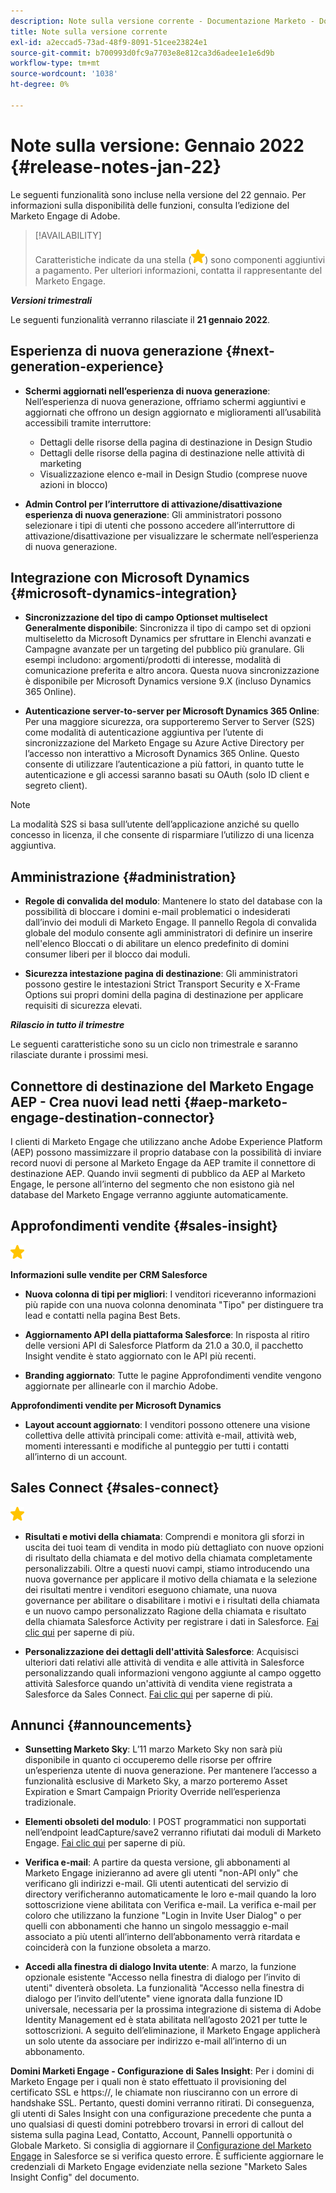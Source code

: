 ```yaml
---
description: Note sulla versione corrente - Documentazione Marketo - Documentazione del prodotto
title: Note sulla versione corrente
exl-id: a2eccad5-73ad-48f9-8091-51cee23824e1
source-git-commit: b700993d0fc9a7703e8e812ca3d6adee1e1e6d9b
workflow-type: tm+mt
source-wordcount: '1038'
ht-degree: 0%

---
```


# Note sulla versione: Gennaio 2022 {#release-notes-jan-22}

Le seguenti funzionalità sono incluse nella versione del 22 gennaio. Per informazioni sulla disponibilità delle funzioni, consulta l’edizione del Marketo Engage di Adobe.

>[!AVAILABILITY]
>
>Caratteristiche indicate da una stella (![stella](assets/yellow-star.png)) sono componenti aggiuntivi a pagamento. Per ulteriori informazioni, contatta il rappresentante del Marketo Engage.

**_Versioni trimestrali_**

Le seguenti funzionalità verranno rilasciate il **21 gennaio 2022**.

## Esperienza di nuova generazione {#next-generation-experience}

* **Schermi aggiornati nell’esperienza di nuova generazione**: Nell’esperienza di nuova generazione, offriamo schermi aggiuntivi e aggiornati che offrono un design aggiornato e miglioramenti all’usabilità accessibili tramite interruttore:

   * Dettagli delle risorse della pagina di destinazione in Design Studio
   * Dettagli delle risorse della pagina di destinazione nelle attività di marketing
   * Visualizzazione elenco e-mail in Design Studio (comprese nuove azioni in blocco)

* **Admin Control per l’interruttore di attivazione/disattivazione esperienza di nuova generazione**: Gli amministratori possono selezionare i tipi di utenti che possono accedere all’interruttore di attivazione/disattivazione per visualizzare le schermate nell’esperienza di nuova generazione.

## Integrazione con Microsoft Dynamics {#microsoft-dynamics-integration}

* **Sincronizzazione del tipo di campo Optionset multiselect Generalmente disponibile**: Sincronizza il tipo di campo set di opzioni multiseletto da Microsoft Dynamics per sfruttare in Elenchi avanzati e Campagne avanzate per un targeting del pubblico più granulare. Gli esempi includono: argomenti/prodotti di interesse, modalità di comunicazione preferita e altro ancora. Questa nuova sincronizzazione è disponibile per Microsoft Dynamics versione 9.X (incluso Dynamics 365 Online).

* **Autenticazione server-to-server per Microsoft Dynamics 365 Online**: Per una maggiore sicurezza, ora supporteremo Server to Server (S2S) come modalità di autenticazione aggiuntiva per l’utente di sincronizzazione del Marketo Engage su Azure Active Directory per l’accesso non interattivo a Microsoft Dynamics 365 Online. Questo consente di utilizzare l’autenticazione a più fattori, in quanto tutte le autenticazione e gli accessi saranno basati su OAuth (solo ID client e segreto client).

>[!NOTE]
>
>La modalità S2S si basa sull’utente dell’applicazione anziché su quello concesso in licenza, il che consente di risparmiare l’utilizzo di una licenza aggiuntiva.

## Amministrazione {#administration}

* **Regole di convalida del modulo**: Mantenere lo stato del database con la possibilità di bloccare i domini e-mail problematici o indesiderati dall’invio dei moduli di Marketo Engage. Il pannello Regola di convalida globale del modulo consente agli amministratori di definire un inserire nell&#39;elenco Bloccati o di abilitare un elenco predefinito di domini consumer liberi per il blocco dai moduli.

* **Sicurezza intestazione pagina di destinazione**: Gli amministratori possono gestire le intestazioni Strict Transport Security e X-Frame Options sui propri domini della pagina di destinazione per applicare requisiti di sicurezza elevati.

**_Rilascio in tutto il trimestre_**

Le seguenti caratteristiche sono su un ciclo non trimestrale e saranno rilasciate durante i prossimi mesi.

## Connettore di destinazione del Marketo Engage AEP - Crea nuovi lead netti {#aep-marketo-engage-destination-connector}

I clienti di Marketo Engage che utilizzano anche Adobe Experience Platform (AEP) possono massimizzare il proprio database con la possibilità di inviare record nuovi di persone al Marketo Engage da AEP tramite il connettore di destinazione AEP. Quando invii segmenti di pubblico da AEP al Marketo Engage, le persone all’interno del segmento che non esistono già nel database del Marketo Engage verranno aggiunte automaticamente.

## Approfondimenti vendite {#sales-insight}

![(stella)](assets/yellow-star.png)

**Informazioni sulle vendite per CRM Salesforce**

* **Nuova colonna di tipi per migliori**: I venditori riceveranno informazioni più rapide con una nuova colonna denominata &quot;Tipo&quot; per distinguere tra lead e contatti nella pagina Best Bets.

* **Aggiornamento API della piattaforma Salesforce**: In risposta al ritiro delle versioni API di Salesforce Platform da 21.0 a 30.0, il pacchetto Insight vendite è stato aggiornato con le API più recenti.

* **Branding aggiornato**: Tutte le pagine Approfondimenti vendite vengono aggiornate per allinearle con il marchio Adobe.

**Approfondimenti vendite per Microsoft Dynamics**

* **Layout account aggiornato**: I venditori possono ottenere una visione collettiva delle attività principali come: attività e-mail, attività web, momenti interessanti e modifiche al punteggio per tutti i contatti all’interno di un account.

## Sales Connect {#sales-connect}

![(stella)](assets/yellow-star.png)

* **Risultati e motivi della chiamata**: Comprendi e monitora gli sforzi in uscita dei tuoi team di vendita in modo più dettagliato con nuove opzioni di risultato della chiamata e del motivo della chiamata completamente personalizzabili. Oltre a questi nuovi campi, stiamo introducendo una nuova governance per applicare il motivo della chiamata e la selezione dei risultati mentre i venditori eseguono chiamate, una nuova governance per abilitare o disabilitare i motivi e i risultati della chiamata e un nuovo campo personalizzato Ragione della chiamata e risultato della chiamata Salesforce Activity per registrare i dati in Salesforce. [Fai clic qui](https://nation.marketo.com/t5/product-blogs/sales-connect-enhancements-to-call-outcomes-q1-22-release/ba-p/319812) per saperne di più.

* **Personalizzazione dei dettagli dell&#39;attività Salesforce**: Acquisisci ulteriori dati relativi alle attività di vendita e alle attività in Salesforce personalizzando quali informazioni vengono aggiunte al campo oggetto attività Salesforce quando un&#39;attività di vendita viene registrata a Salesforce da Sales Connect. [Fai clic qui](https://nation.marketo.com/t5/product-blogs/sales-connect-enahncements-to-activity-logging-to-salesforce-q1/ba-p/319819) per saperne di più.

## Annunci {#announcements}

* **Sunsetting Marketo Sky**: L’11 marzo Marketo Sky non sarà più disponibile in quanto ci occuperemo delle risorse per offrire un’esperienza utente di nuova generazione. Per mantenere l’accesso a funzionalità esclusive di Marketo Sky, a marzo porteremo Asset Expiration e Smart Campaign Priority Override nell’esperienza tradizionale.

* **Elementi obsoleti del modulo**: I POST programmatici non supportati nell’endpoint leadCapture/save2 verranno rifiutati dai moduli di Marketo Engage. [Fai clic qui](https://nation.marketo.com/t5/product-documents/updated-october-2021-upcoming-changes-to-the-marketo-engage-form/ta-p/306631) per saperne di più.

* **Verifica e-mail**: A partire da questa versione, gli abbonamenti al Marketo Engage inizieranno ad avere gli utenti &quot;non-API only&quot; che verificano gli indirizzi e-mail. Gli utenti autenticati del servizio di directory verificheranno automaticamente le loro e-mail quando la loro sottoscrizione viene abilitata con Verifica e-mail. La verifica e-mail per coloro che utilizzano la funzione &quot;Login in Invite User Dialog&quot; o per quelli con abbonamenti che hanno un singolo messaggio e-mail associato a più utenti all’interno dell’abbonamento verrà ritardata e coinciderà con la funzione obsoleta a marzo.

* **Accedi alla finestra di dialogo Invita utente**: A marzo, la funzione opzionale esistente &quot;Accesso nella finestra di dialogo per l’invito di utenti&quot; diventerà obsoleta. La funzionalità &quot;Accesso nella finestra di dialogo per l’invito dell’utente&quot; viene ignorata dalla funzione ID universale, necessaria per la prossima integrazione di sistema di Adobe Identity Management ed è stata abilitata nell’agosto 2021 per tutte le sottoscrizioni. A seguito dell’eliminazione, il Marketo Engage applicherà un solo utente da associare per indirizzo e-mail all’interno di un abbonamento.

**Domini Marketi Engage - Configurazione di Sales Insight**: Per i domini di Marketo Engage per i quali non è stato effettuato il provisioning del certificato SSL e https://, le chiamate non riusciranno con un errore di handshake SSL. Pertanto, questi domini verranno ritirati. Di conseguenza, gli utenti di Sales Insight con una configurazione precedente che punta a uno qualsiasi di questi domini potrebbero trovarsi in errori di callout del sistema sulla pagina Lead, Contatto, Account, Pannelli opportunità o Globale Marketo. Si consiglia di aggiornare il [Configurazione del Marketo Engage](/help/marketo/product-docs/marketo-sales-insight/msi-for-salesforce/configuration/configure-marketo-sales-insight-in-salesforce-enterprise-unlimited.md) in Salesforce se si verifica questo errore. È sufficiente aggiornare le credenziali di Marketo Engage evidenziate nella sezione &quot;Marketo Sales Insight Config&quot; del documento.
